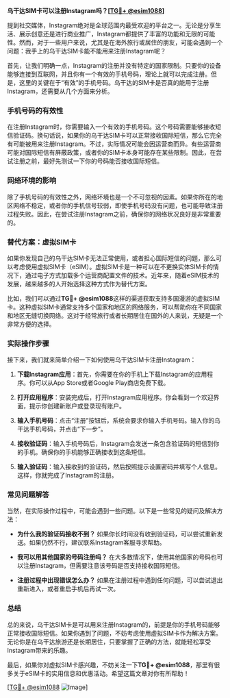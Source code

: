 **乌干达SIM卡可以注册Instagram吗？[[TG💪+ @esim1088](https://t.me/s/esim1088)]**

提到社交媒体，Instagram绝对是全球范围内最受欢迎的平台之一。无论是分享生活、展示创意还是进行商业推广，Instagram都提供了丰富的功能和无限的可能性。然而，对于一些用户来说，尤其是在海外旅行或居住的朋友，可能会遇到一个问题：我手上的乌干达SIM卡能不能用来注册Instagram呢？

首先，让我们明确一点，Instagram的注册并没有特定的国家限制。只要你的设备能够连接到互联网，并且你有一个有效的手机号码，理论上就可以完成注册。但是，这里的关键在于“有效”的手机号码。乌干达的SIM卡是否真的能用于注册Instagram，还需要从几个方面来分析。

### 手机号码的有效性

在注册Instagram时，你需要输入一个有效的手机号码。这个号码需要能够接收短信验证码。换句话说，如果你的乌干达SIM卡可以正常接收国际短信，那么它完全有可能被用来注册Instagram。不过，实际情况可能会因运营商而异。有些运营商可能对国际短信有屏蔽政策，或者你的SIM卡本身可能存在某些限制。因此，在尝试注册之前，最好先测试一下你的号码能否接收国际短信。

### 网络环境的影响

除了手机号码的有效性之外，网络环境也是一个不可忽视的因素。如果你所在的地区网络不稳定，或者你的手机信号较弱，即使手机号码没有问题，也可能导致注册过程失败。因此，在尝试注册Instagram之前，确保你的网络状况良好是非常重要的。

### 替代方案：虚拟SIM卡

如果你发现自己的乌干达SIM卡无法正常使用，或者担心国际短信的问题，那么可以考虑使用虚拟SIM卡（eSIM）。虚拟SIM卡是一种可以在不更换实体SIM卡的情况下，通过电子方式加载多个运营商配置文件的技术。近年来，随着eSIM技术的发展，越来越多的人开始选择这种方式作为替代方案。

比如，我们可以通过**TG💪+ @esim1088**这样的渠道获取支持多国漫游的虚拟SIM卡。这种虚拟SIM卡通常支持多个国家和地区的网络服务，可以帮助你在不同国家和地区无缝切换网络。这对于经常旅行或者长期居住在国外的人来说，无疑是一个非常方便的选择。

### 实际操作步骤

接下来，我们就来简单介绍一下如何使用乌干达SIM卡注册Instagram：

1. **下载Instagram应用**：首先，你需要在你的手机上下载Instagram的应用程序。你可以从App Store或者Google Play商店免费下载。
   
2. **打开应用程序**：安装完成后，打开Instagram应用程序。你会看到一个欢迎界面，提示你创建新账户或登录现有账户。

3. **输入手机号码**：点击“注册”按钮后，系统会要求你输入手机号码。输入你的乌干达手机号码，并点击“下一步”。

4. **接收验证码**：输入手机号码后，Instagram会发送一条包含验证码的短信到你的手机。确保你的手机能够正确接收到这条短信。

5. **输入验证码**：输入接收到的验证码，然后按照提示设置密码并填写个人信息。这样，你就完成了Instagram的注册。

### 常见问题解答

当然，在实际操作过程中，可能会遇到一些问题。以下是一些常见的疑问及解决方法：

- **为什么我的验证码接收不到？**
  如果你长时间没有收到验证码，可以尝试重新发送。如果仍然不行，建议联系Instagram客服寻求帮助。

- **我可以用其他国家的号码注册吗？**
  在大多数情况下，使用其他国家的号码也可以注册Instagram，但需要注意该号码是否支持接收国际短信。

- **注册过程中出现错误怎么办？**
  如果在注册过程中遇到任何问题，可以尝试退出重新进入，或者重启手机后再试一次。

### 总结

总的来说，乌干达SIM卡是可以用来注册Instagram的，前提是你的手机号码能够正常接收国际短信。如果你遇到了问题，不妨考虑使用虚拟SIM卡作为解决方案。无论你是在乌干达旅游还是长期居住，只要掌握了正确的方法，就能轻松享受Instagram带来的乐趣。

最后，如果你对虚拟SIM卡感兴趣，不妨关注一下**TG💪+ @esim1088**，那里有很多关于eSIM卡的实用信息和优惠活动。希望这篇文章对你有所帮助！

[[TG💪+ @esim1088](https://t.me/s/esim1088) ![Image](https://i.postimg.cc/4NQfJmqS/Snipaste-2025-05-13-00-14-12.png)]